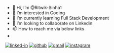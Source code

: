 - 👋 Hi, I’m @Ritwik-Sinha1
- 👀 I’m interested in Coding
- 🌱 I’m currently learning Full Stack Development
- 💞️ I’m looking to collaborate on Linkedin
- 📫 How to reach me via below links
- <br>
[![linked-in](https://img.shields.io/badge/Linked_In-0077B5?style=for-the-badge&logo=LinkedIn&logoColor=white)](https://www.linkedin.com/in/ritwik14/)
[![github](https://img.shields.io/badge/GitHub-000000?style=for-the-badge&logo=GitHub&logoColor=white)](https://github.com/Ritwik-Sinha1)
[![gmail](https://img.shields.io/badge/Gmail-D14836?style=for-the-badge&logo=Gmail&logoColor=white)](mailto:ritwiksinha8@gmail.com)
[![instagram](https://img.shields.io/badge/Instagram-E4405F?style=for-the-badge&logo=instagram&logoColor=white)](https://www.instagram.com/ritwik.sinha_/)

<!---
Ritwik-Sinha1/Ritwik-Sinha1 is a ✨ special ✨ repository because its `README.md` (this file) appears on your GitHub profile.
You can click the Preview link to take a look at your changes.
--->

